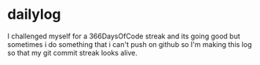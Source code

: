 # dailylog
I challenged myself for a 366DaysOfCode streak and its going good but sometimes i do something that i can't push on github so I'm making this log so that my git commit streak looks alive.
